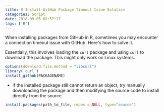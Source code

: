 ```yaml
---
title: R Install GitHub Package Timeout Issue Solution
categories: Script
date: 2018-09-05 08:57:17
tags: ['R']
---
```


When installing packages from GitHub in R, sometimes you may encounter a connection timeout issue with GitHub. Here's how to solve it.

<!-- more -->

Essentially, this involves loading the `curl` package and using `curl` to download the package. This might only work on Linux systems.

```r
options(download.file.method = "libcurl")
library('curl')
install_github(PACKAGENAME)
```

- If the installed package still cannot return an object, try manually downloading the package and then modifying the source code to install directly from the source.

```r
install.packages(path_to_file, repos = NULL, type="source")
```
```